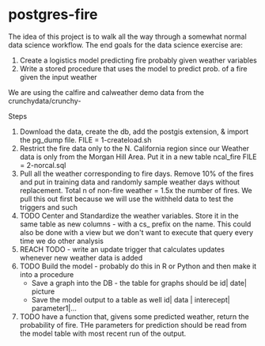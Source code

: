 # postgres-fire

The idea of this project is to walk all the way through a somewhat normal data science workflow. The end goals for the data science exercise are:

1. Create a logistics model predicting fire probably given weather variables
2. Write a stored procedure that uses the model to predict prob. of a fire given the input weather

We are using the calfire and calweather demo data from the crunchydata/crunchy-

Steps
1. Download the data, create the db, add the postgis extension, & import the pg_dump file. FILE = 1-createload.sh
2. Restrict the fire data only to the N. California region since our Weather data is only from the Morgan Hill Area. Put it in a new table ncal_fire FILE = 2-norcal.sql
3. Pull all the weather corresponding to fire days. Remove 10% of the fires and put in training data and randomly sample weather days without replacement.  Total n of non-fire weather =  1.5x the number of fires. We pull this out first because we will use the withheld data to test the triggers and such
4. TODO Center and Standardize the weather variables. Store it in the same table as new columns - with a cs_ prefix on the name. This could also be done with a view but we don't want to execute that query every time we do other analysis
5. REACH TODO - write an update trigger that calculates updates whenever new weather data is added
6. TODO Build the model - probably do this in R or Python and then make it into a procedure
    * Save a graph into the DB - the table for graphs should be
    id| date| picture
    * Save the model output to a table as well
    id| data | interecept| parameter1|...
6. TODO have a function that, givens some predicted weather, return the probability of fire. THe parameters for prediction should be read from the model table with most recent run of the output. 
    

